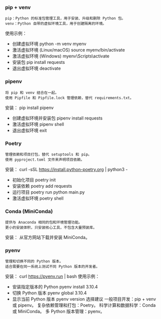 ### pip + venv
    pip：Python 的标准包管理工具，用于安装、升级和删除 Python 包。
    venv：Python 自带的虚拟环境工具，用于创建隔离的环境。
使用示例：
- 创建虚拟环境
python -m venv myenv
- 激活虚拟环境 (Linux/macOS)
source myenv/bin/activate
- 激活虚拟环境 (Windows)
myenv\Scripts\activate
- 安装包
pip install requests
- 退出虚拟环境
deactivate

### pipenv
    将 pip 和 venv 结合在一起。
    使用 Pipfile 和 Pipfile.lock 管理依赖，替代 requirements.txt。
安装：
pip install pipenv
- 创建虚拟环境并安装包
pipenv install requests
- 激活虚拟环境
pipenv shell
- 退出虚拟环境
exit

### Poetry
    管理依赖和项目打包，替代 setuptools 和 pip。
    使用 pyproject.toml 文件来声明项目依赖。
安装：
curl -sSL https://install.python-poetry.org | python3 -
- 初始化项目
poetry init
- 安装依赖
poetry add requests
- 运行项目
poetry run python main.py
- 激活虚拟环境
poetry shell

###  Conda (MiniConda)
    提供与 Anaconda 相同的包和环境管理功能。
    更小的安装体积，只安装核心工具，不包含大量预装库。
安装：
从官方网站下载并安装 MiniConda。

### pyenv
    管理和切换不同的 Python 版本。
    适合需要在同一系统上测试不同 Python 版本的开发者。
安装：
curl https://pyenv.run | bash
使用示例：
- 安装指定版本的 Python
pyenv install 3.10.4
- 切换 Python 版本
pyenv global 3.10.4
- 显示当前 Python 版本
pyenv version
选择建议
    一般项目开发：pip + venv 或 pipenv。
    复杂依赖管理和打包：Poetry。
    科学计算和数据科学：Conda 或 MiniConda。
    多 Python 版本管理：pyenv。
